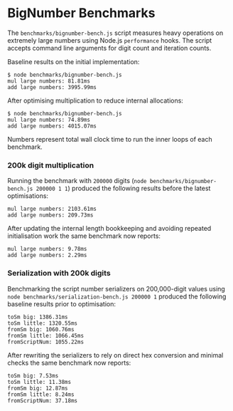 # BigNumber Benchmarks

The `benchmarks/bignumber-bench.js` script measures heavy operations on extremely large numbers using Node.js `performance` hooks. The script accepts command line arguments for digit count and iteration counts.

Baseline results on the initial implementation:

```
$ node benchmarks/bignumber-bench.js
mul large numbers: 81.81ms
add large numbers: 3995.99ms
```

After optimising multiplication to reduce internal allocations:

```
$ node benchmarks/bignumber-bench.js
mul large numbers: 74.89ms
add large numbers: 4015.07ms
```

Numbers represent total wall clock time to run the inner loops of each benchmark.

### 200k digit multiplication

Running the benchmark with `200000` digits (`node benchmarks/bignumber-bench.js 200000 1 1`) produced the following results before the latest optimisations:

```
mul large numbers: 2103.61ms
add large numbers: 209.73ms
```

After updating the internal length bookkeeping and avoiding repeated initialisation work the same benchmark now reports:

```
mul large numbers: 9.78ms
add large numbers: 2.29ms
```

### Serialization with 200k digits

Benchmarking the script number serializers on 200,000-digit values using `node benchmarks/serialization-bench.js 200000 1` produced the following baseline results prior to optimisation:

```
toSm big: 1386.31ms
toSm little: 1320.55ms
fromSm big: 1060.76ms
fromSm little: 1066.45ms
fromScriptNum: 1055.22ms
```

After rewriting the serializers to rely on direct hex conversion and minimal checks the same benchmark now reports:

```
toSm big: 7.53ms
toSm little: 11.38ms
fromSm big: 12.87ms
fromSm little: 8.24ms
fromScriptNum: 37.18ms
```
